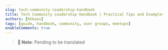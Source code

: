 ```yaml
---
slug: tech-community-leadership-handbook
title: Tech Community Leadership Handbook | Practical Tips and Examples
authors: [hhkaos]
tags: [guide, handbook, community, user groups, meetups]
enableComments: true 
---
```


> **📄 Note**: Pending to be translated